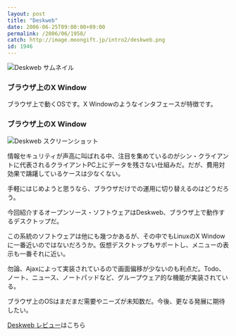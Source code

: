 ```yaml
---
layout: post
title: "Deskweb"
date: 2006-06-25T09:00:00+09:00
permalink: /2006/06/1958/
catch: http://image.moongift.jp/intro2/deskweb.png
id: 1946
---
```

 ![Deskweb サムネイル](http://image.moongift.jp/intro2/deskweb.t.png "Deskweb サムネイル")
  

### ブラウザ上のX Window
  
ブラウザ上で動くOSです。X Windowのようなインタフェースが特徴です。  
<!--more-->  

### ブラウザ上のX Window
  

![Deskweb スクリーンショット](http://image.moongift.jp/intro2/deskweb.png "Deskweb スクリーンショット")

  

情報セキュリティが声高に叫ばれる中、注目を集めているのがシン・クライアントに代表されるクライアントPC上にデータを残さない仕組みだ。だが、費用対効果で躊躇しているケースは少なくない。

  

手軽にはじめようと思うなら、ブラウザだけでの運用に切り替えるのはどうだろう。

  

今回紹介するオープンソース・ソフトウェアはDeskweb、ブラウザ上で動作するデスクトップだ。

  

この系統のソフトウェアは他にも幾つかあるが、その中でもLinuxのX Windowに一番近いのではないだろうか。仮想デスクトップもサポートし、メニューの表示も一番それに近い。

  

勿論、Ajaxによって実装されているので画面偏移が少ないのも利点だ。Todo、ノート、ニュース、ノートパッドなど、グループウェア的な機能が実装されている。

  

ブラウザ上のOSはまだまだ需要やニーズが未知数だ。今後、更なる発展に期待したい。

  

[Deskweb レビュー](http://oss.moongift.jp/review/i-1962.html)はこちら

